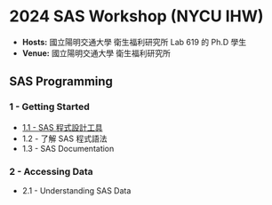 # 2024 SAS Workshop (NYCU IHW)

- **Hosts:** 國立陽明交通大學 衛生福利研究所 Lab 619 的 Ph.D 學生
- **Venue:** 國立陽明交通大學 衛生福利研究所

## SAS Programming
### 1 - Getting Started
- [1.1 - SAS 程式設計工具](SAS%20Programming/sas-pgm-tools.md)
- 1.2 - 了解 SAS 程式語法
- 1.3 - SAS Documentation

### 2 - Accessing Data
- 2.1 - Understanding SAS Data
